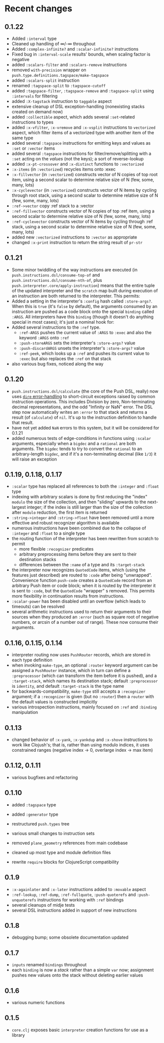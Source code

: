 # Recent changes

## 0.1.22

- Added `:interval` type
- Cleaned up handling of ∞/-∞ throughout
- Added `:complex-infinite?` and `:scalar-infinite?` instructions
- Fixed bug in `:interval-scale` results' bounds, when scaling factor is negative
- added `:scalars-filter` and `:scalars-remove` instructions
- removed `with-precision` wrapper on `push.type.definitions.tagspace/make-tagspace`
- added `:scalars-split` instruction
- renamed `:tagspace-split` to `:tagspace-cutoff`
- added `:tagspace-filter`, `:tagspace-remove` and `:tagspace-split` using `:intervals` for filtering
- added `:X-tagstack` instruction to `taggable` aspect
- extensive cleanup of DSL exception-handling (nonexisting stacks created on demand now)
- added `:collectible` aspect, which adds several `:set`-related instructions to types
- added `:x-vfilter`, `:x-vremove` and `:x-vsplit` instructions to `vectorized` aspect, which filter items of a vectorized type with another item of the same type
- added several `:tagspace` instructions for emitting keys and values as `:set` or `:vector` items
- added several `:tagspace` instructions for filter/remove/splitting with a `:set` acting on the _values_ (not the keys); a sort of reverse-lookup
- added `:x-pt-crossover` and `:x-distinct` functions to `:vectorized`
- `:x-items` (in `:vectorized`) recycles items onto :exec
- `:x-fillvector` (in `:vectorized`) constructs vector of N copies of top root item, using a second scalar to determine relative size of N (few, some, many, lots)
- `:x-cyclevector` (in `:vectorized`) constructs vector of N items by cycling through root stack, using a second scalar to determine relative size of N (few, some, many, lots)
- `:ref->vector` copy :ref stack to a :vector
- `:ref-fillvector` constructs vector of N copies of top :ref item, using a second scalar to determine relative size of N (few, some, many, lots)
- `:ref-cyclevector` constructs vector of N items by cycling through :ref stack, using a second scalar to determine relative size of N (few, some, many, lots)
- added new `:vectorized` instructions to `:vector` as appropriate
- changed `:x-print` instruction to return the string result of `pr-str`

## 0.1.21

- Some minor twiddling of the way instructions are executed (in `push.instructions.dsl/consume-top-of` and `push.instructions.dsl/consume-nth-of`, plus `push.interpreter.core/apply-instruction`) means that the entire tuple of the updated interpreter and the `scratch` map built during execution of an instruction are both returned to the interpreter. This permits:
- Added a setting in the interpreter's `:config` hash called `:store-args?`. When this is `true` (it's `false` by default), the arguments consumed by an instruction are pushed as a code block onto the special `binding` called `:ARGS`. All interpreters have this `binding` (though it doesn't do anything special in most cases); it's just a nominal hook for:
- Added several instructions to the `:ref` type.
  - `:ref-ARGS` pushes the current value of `:ARGS` to `:exec` and also the keyword `:ARGS` onto `:ref`
  - `:push-storeARGS` sets the interpreter's `:store-args?` value
  - `:push-discardARGS` unsets the interpreter's `:store-args?` value
  - `:ref-peek`, which looks up a `:ref` and pushes its current value to `:exec` but also replaces the `:ref` on that stack
- also various bug fixes, noticed along the way



## 0.1.20

- `push.instructions.dsl/calculate` (the core of the Push DSL, really) now uses [`dire` error-handling](https://github.com/MichaelDrogalis/dire) to short-circuit exceptions raised by common instruction operations. This includes Division by zero, Non-terminating decimal representations, and the odd "Infinity or NaN" error. The DSL step now automatically writes an `:error` to that stack and returns a result (of `calculate`) of `nil`. It's up to the instruction definition to handle that result.
- have not yet added `NaN` errors to this system, but it will be considered for 0.1.21
- added numerous tests of edge-conditions in functions using `:scalar` arguments, especially when a `bigdec` and a `rational` are both arguments. The `bigdec` tends to try to convert the `rational` to an arbitrary-length `bigdec`, and if it's a non-terminating decimal (like `1/3`) it will raise an exception


## 0.1.19, 0.1.18, 0.1.17

- `:scalar` type has replaced all references to both the `:integer` and `:float` type
- indexing with arbitrary scalars is done by first reducing the "index" `modulo` the size of the collection, and then "sliding" upwards to the next-largest integer; if the index is still larger than the size of the collection after `modulo` reduction, the first item is returned
- `:string->integer` and `:string->float` have been removed until a more effective and robust recognizer algorithm is available
- numerous instructions have been combined due to the collapse of `:integer` and `:float` to a single type
- the routing function of the interpreter has been rewritten from scratch to permit
  - more flexible `:recognizer` predicates
  - arbitrary preprocessing items before they are sent to their destination stacks
  - differences between the `:name` of a type and its `:target-stack`
- the interpreter now recognizes `QuotedCode` items, which (using the features just described) are routed to `:code` after being "unwrapped". Convenience function `push-code` creates a `QuotedCode` record from an arbitrary Push item or code block; when it is routed by the interpreter it is sent to `:code`, but the `QuotedCode` "wrapper" s removed. This permits more flexibility in continuation results from instructions.
- `:scalar-power` has been disabled until an overflow (which leads to timeouts) can be resolved
- several arithmetic instructions used to return their arguments to their sources when they produced an `:error` (such as square root of negative numbers, or arcsin of a number out of range). These now consume their arguments.


## 0.1.16, 0.1.15, 0.1.14

- interpreter routing now uses `PushRouter` records, which are stored in each type definition
- when invoking `make-type`, an optional `:router` keyword argument can be assigned a `PushRouter` instance, which in turn can define a `:preprocessor` (which can transform the item before it is pushed), and a `:target-stack`, which names its destination stack; default `:preprocessor` is `identity`, and default `:target-stack` is the type name
- for backwards-compatibility, `make-type` still accepts a `:recognizer` argument; if a `:recognizer` is given (but no `:router`) then a `router` with the default values is constructed implicitly
- various introspection instructions, mainly focused on `:ref` and `:binding` manipulation


## 0.1.13

- changed behavior of `:x-yank`, `:x-yankdup` and `:x-shove` instructions to work like Clojush's; that is, rather than using modulo indices, it uses constrained ranges (negative index -> 0, overlarge index -> max item)

## 0.1.12, 0.1.11

- various bugfixes and refactoring

## 0.1.10

- added `:tagspace` type
- added `:generator` type
- restructured `push.types` tree
- various small changes to instruction sets
- removed `plane_geometry` references from main codebase
- cleaned up most type and module definition files

- rewrite `require` blocks for ClojureScript compatibility

## 0.1.9

- `:x-againlater` and `:x-later` instructions added to `:movable` aspect
- `:ref-lookup`, `:ref-dump`, `:ref-fullquote`, `:push-quoterefs` and `:push-unquoterefs` instructions for working with `:ref` bindings
- several cleanups of midje tests
- several DSL instructions added in support of new instructions

## 0.1.8

- debugging bump; some obsolete documentation updated

## 0.1.7

- `inputs` renamed `bindings` throughout
- each `binding` is now a _stack_ rather than a simple `var` now; assignment pushes new values onto the stack without deleting earlier values

## 0.1.6

- various numeric functions

## 0.1.5

- `core.clj` exposes basic `interpreter` creation functions for use as a library

